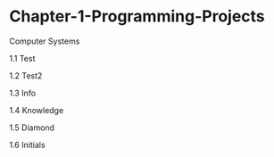 # Chapter-1-Programming-Projects

Computer Systems

1.1 Test

1.2 Test2

1.3 Info

1.4 Knowledge

1.5 Diamond

1.6 Initials
